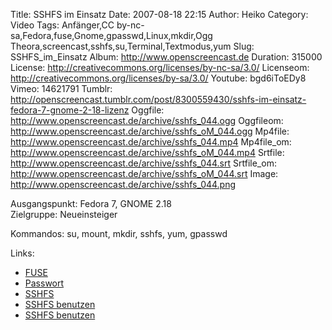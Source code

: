 Title: SSHFS im Einsatz
Date: 2007-08-18 22:15
Author: Heiko
Category: Video
Tags: Anfänger,CC by-nc-sa,Fedora,fuse,Gnome,gpasswd,Linux,mkdir,Ogg Theora,screencast,sshfs,su,Terminal,Textmodus,yum
Slug: SSHFS_im_Einsatz
Album: http://www.openscreencast.de
Duration: 315000
License: http://creativecommons.org/licenses/by-nc-sa/3.0/
Licenseom: http://creativecommons.org/licenses/by-sa/3.0/
Youtube: bgd6iToEDy8
Vimeo: 14621791
Tumblr: http://openscreencast.tumblr.com/post/8300559430/sshfs-im-einsatz-fedora-7-gnome-2-18-lizenz
Oggfile: http://www.openscreencast.de/archive/sshfs_044.ogg
Oggfileom: http://www.openscreencast.de/archive/sshfs_oM_044.ogg
Mp4file: http://www.openscreencast.de/archive/sshfs_044.mp4
Mp4file_om: http://www.openscreencast.de/archive/sshfs_oM_044.mp4
Srtfile: http://www.openscreencast.de/archive/sshfs_044.srt
Srtfile_om: http://www.openscreencast.de/archive/sshfs_oM_044.srt
Image: http://www.openscreencast.de/archive/sshfs_044.png

Ausgangspunkt: Fedora 7, GNOME 2.18  
Zielgruppe: Neueinsteiger  

Kommandos: su, mount, mkdir, sshfs, yum, gpasswd

Links:

  * [FUSE](http://de.wikipedia.org/wiki/Filesystem_in_Userspace)
  * [Passwort](http://de.wikipedia.org/wiki/Passwort)
  * [SSHFS](http://de.wikipedia.org/wiki/SSHFS)
  * [SSHFS benutzen](http://www.fedorawiki.de/index.php/SSHFS)
  * [SSHFS benutzen](http://www.contentschmiede.de/archiv/2007/08/15/linux_entferntes_dateisystem_per_sshfs_mounten/)

